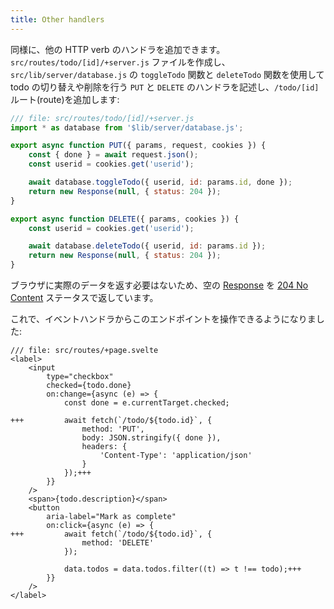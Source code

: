 ```yaml
---
title: Other handlers
---
```


同様に、他の HTTP verb のハンドラを追加できます。`src/routes/todo/[id]/+server.js` ファイルを作成し、`src/lib/server/database.js` の `toggleTodo` 関数と `deleteTodo` 関数を使用して todo の切り替えや削除を行う `PUT` と `DELETE` のハンドラを記述し、`/todo/[id]` ルート(route)を追加します:

```js
/// file: src/routes/todo/[id]/+server.js
import * as database from '$lib/server/database.js';

export async function PUT({ params, request, cookies }) {
	const { done } = await request.json();
	const userid = cookies.get('userid');

	await database.toggleTodo({ userid, id: params.id, done });
	return new Response(null, { status: 204 });
}

export async function DELETE({ params, cookies }) {
	const userid = cookies.get('userid');

	await database.deleteTodo({ userid, id: params.id });
	return new Response(null, { status: 204 });
}
```

ブラウザに実際のデータを返す必要はないため、空の [Response](https://developer.mozilla.org/ja/docs/Web/API/Response) を [204 No Content](https://httpstatusdogs.com/204-no-content) ステータスで返しています。

これで、イベントハンドラからこのエンドポイントを操作できるようになりました:

```svelte
/// file: src/routes/+page.svelte
<label>
	<input
		type="checkbox"
		checked={todo.done}
		on:change={async (e) => {
			const done = e.currentTarget.checked;

+++			await fetch(`/todo/${todo.id}`, {
				method: 'PUT',
				body: JSON.stringify({ done }),
				headers: {
					'Content-Type': 'application/json'
				}
			});+++
		}}
	/>
	<span>{todo.description}</span>
	<button
		aria-label="Mark as complete"
		on:click={async (e) => {
+++			await fetch(`/todo/${todo.id}`, {
				method: 'DELETE'
			});

			data.todos = data.todos.filter((t) => t !== todo);+++
		}}
	/>
</label>
```
